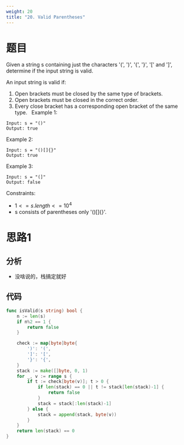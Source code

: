 ```yaml
---
weight: 20
title: "20. Valid Parentheses"
---
```


# 题目

Given a string s containing just the characters '(', ')', '{', '}', '[' and ']', determine if the input string is valid.

An input string is valid if:

1. Open brackets must be closed by the same type of brackets.
2. Open brackets must be closed in the correct order.
3. Every close bracket has a corresponding open bracket of the same type.
 
Example 1:

```
Input: s = "()"
Output: true
```

Example 2:

```
Input: s = "()[]{}"
Output: true
```

Example 3:

```
Input: s = "(]"
Output: false
```

Constraints:

- $1 <= s.length <= 10^4$
- s consists of parentheses only '()[]{}'.

# 思路1

## 分析

- 没啥说的，栈搞定就好

## 代码

```go
func isValid(s string) bool {
	n := len(s)
	if n%2 == 1 {
		return false
	}

	check := map[byte]byte{
		')': '(',
		']': '[',
		'}': '{',
	}
	stack := make([]byte, 0, 1)
	for _, v := range s {
		if t := check[byte(v)]; t > 0 {
			if len(stack) == 0 || t != stack[len(stack)-1] {
				return false
			}
			stack = stack[:len(stack)-1]
		} else {
			stack = append(stack, byte(v))
		}
	}
	return len(stack) == 0
}
```
